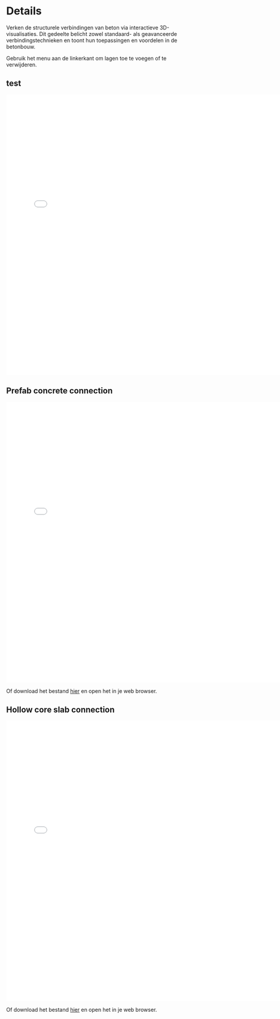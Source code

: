 # Details

Verken de structurele verbindingen van beton via interactieve 3D-visualisaties. Dit gedeelte belicht zowel standaard- als geavanceerde verbindingstechnieken en toont hun toepassingen en voordelen in de betonbouw.  

Gebruik het menu aan de linkerkant om lagen toe te voegen of te verwijderen.

## test

<div style="background-color: white; background-color:rgb(255, 255, 255); text-align: center;">
    <iframe src="../../_static/Connection_Concrete_Standard_VDM.html" width="750" height="750" frameborder="0"></iframe>
</div>



## Prefab concrete connection

<div style="background-color: white; background-color:rgb(255, 255, 255); text-align: center;">
    <iframe src="../../_static/Connection_Concrete_Standard.html" width="750" height="750" frameborder="0"></iframe>
</div>

Of download het bestand [hier](../../_static/Connection_Concrete_Standard.html) en open het in je web browser.


## Hollow core slab connection

<div style="text-align: center;">
    <iframe src="../../_static/Connection_Concrete_HollowCore.html" width="750" height="750" frameborder="0"></iframe>
</div>

Of download het bestand [hier](../../_static/Connection_Concrete_HollowCore.html) en open het in je web browser.
